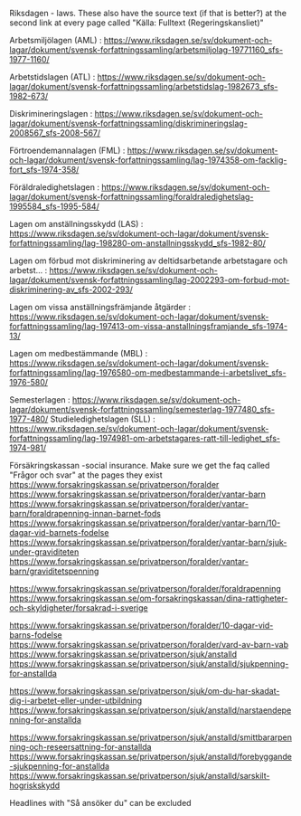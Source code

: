 Riksdagen - laws.
These also have the source text (if that is better?) at the second link at every page called "Källa: Fulltext (Regeringskansliet)" 

Arbetsmiljölagen (AML) : 
https://www.riksdagen.se/sv/dokument-och-lagar/dokument/svensk-forfattningssamling/arbetsmiljolag-19771160_sfs-1977-1160/

Arbetstidslagen (ATL) : 
https://www.riksdagen.se/sv/dokument-och-lagar/dokument/svensk-forfattningssamling/arbetstidslag-1982673_sfs-1982-673/

Diskrimineringslagen : 
https://www.riksdagen.se/sv/dokument-och-lagar/dokument/svensk-forfattningssamling/diskrimineringslag-2008567_sfs-2008-567/

Förtroendemannalagen (FML) : 
https://www.riksdagen.se/sv/dokument-och-lagar/dokument/svensk-forfattningssamling/lag-1974358-om-facklig-fort_sfs-1974-358/

Föräldraledighetslagen : 
https://www.riksdagen.se/sv/dokument-och-lagar/dokument/svensk-forfattningssamling/foraldraledighetslag-1995584_sfs-1995-584/

Lagen om anställningsskydd (LAS) : 
https://www.riksdagen.se/sv/dokument-och-lagar/dokument/svensk-forfattningssamling/lag-198280-om-anstallningsskydd_sfs-1982-80/

Lagen om förbud mot diskriminering av deltidsarbetande arbetstagare och arbetst… : 
https://www.riksdagen.se/sv/dokument-och-lagar/dokument/svensk-forfattningssamling/lag-2002293-om-forbud-mot-diskriminering-av_sfs-2002-293/

Lagen om vissa anställningsfrämjande åtgärder : 
https://www.riksdagen.se/sv/dokument-och-lagar/dokument/svensk-forfattningssamling/lag-197413-om-vissa-anstallningsframjande_sfs-1974-13/

Lagen om medbestämmande (MBL) : 
https://www.riksdagen.se/sv/dokument-och-lagar/dokument/svensk-forfattningssamling/lag-1976580-om-medbestammande-i-arbetslivet_sfs-1976-580/

Semesterlagen : 
https://www.riksdagen.se/sv/dokument-och-lagar/dokument/svensk-forfattningssamling/semesterlag-1977480_sfs-1977-480/
Studieledighetslagen (SLL) : https://www.riksdagen.se/sv/dokument-och-lagar/dokument/svensk-forfattningssamling/lag-1974981-om-arbetstagares-ratt-till-ledighet_sfs-1974-981/

Försäkringskassan -social insurance. 
Make sure we get the faq called "Frågor och svar" at the pages they exist
https://www.forsakringskassan.se/privatperson/foralder 
https://www.forsakringskassan.se/privatperson/foralder/vantar-barn
https://www.forsakringskassan.se/privatperson/foralder/vantar-barn/foraldrapenning-innan-barnet-fods
https://www.forsakringskassan.se/privatperson/foralder/vantar-barn/10-dagar-vid-barnets-fodelse
https://www.forsakringskassan.se/privatperson/foralder/vantar-barn/sjuk-under-graviditeten
https://www.forsakringskassan.se/privatperson/foralder/vantar-barn/graviditetspenning

https://www.forsakringskassan.se/privatperson/foralder/foraldrapenning
https://www.forsakringskassan.se/om-forsakringskassan/dina-rattigheter-och-skyldigheter/forsakrad-i-sverige

https://www.forsakringskassan.se/privatperson/foralder/10-dagar-vid-barns-fodelse
https://www.forsakringskassan.se/privatperson/foralder/vard-av-barn-vab
https://www.forsakringskassan.se/privatperson/sjuk/anstalld
https://www.forsakringskassan.se/privatperson/sjuk/anstalld/sjukpenning-for-anstallda

https://www.forsakringskassan.se/privatperson/sjuk/om-du-har-skadat-dig-i-arbetet-eller-under-utbildning
https://www.forsakringskassan.se/privatperson/sjuk/anstalld/narstaendepenning-for-anstallda


https://www.forsakringskassan.se/privatperson/sjuk/anstalld/smittbararpenning-och-reseersattning-for-anstallda
https://www.forsakringskassan.se/privatperson/sjuk/anstalld/forebyggande-sjukpenning-for-anstallda
https://www.forsakringskassan.se/privatperson/sjuk/anstalld/sarskilt-hogriskskydd

Headlines with "Så ansöker du" can be excluded 

